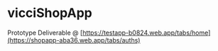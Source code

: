 # vicciShopApp
Prototype Deliverable @ [https://testapp-b0824.web.app/tabs/home](https://shopapp-aba36.web.app/tabs/auths)
